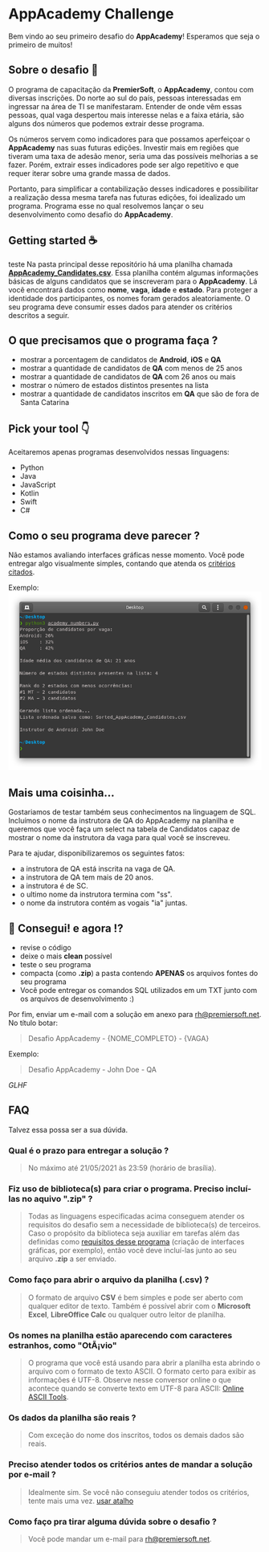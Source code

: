 # AppAcademy Challenge

Bem vindo ao seu primeiro desafio do **AppAcademy**! Esperamos que seja o primeiro de muitos!

## Sobre o desafio 🎯

O programa de capacitação da **PremierSoft**, o **AppAcademy**, contou com diversas inscrições. Do norte ao sul do país, pessoas interessadas em ingressar na área de TI se manifestaram. Entender de onde vêm essas pessoas, qual vaga despertou mais interesse nelas e a faixa etária, são alguns dos números que podemos extrair desse programa.

Os números servem como indicadores para que possamos aperfeiçoar o **AppAcademy** nas suas futuras edições. Investir mais em regiões que tiveram uma taxa de adesão menor, seria uma das possíveis melhorias a se fazer. Porém, extrair esses indicadores pode ser algo repetitivo e que requer iterar sobre uma grande massa de dados.

Portanto, para simplificar a contabilização desses indicadores e possibilitar a realização dessa mesma tarefa nas futuras edições, foi idealizado um programa. Programa esse no qual resolvemos lançar o seu desenvolvimento como desafio do **AppAcademy**.

## Getting started ☕️

teste  Na pasta principal desse repositório há uma planilha chamada [**AppAcademy_Candidates.csv**](./AppAcademy_Candidates.csv). Essa planilha contém algumas informações básicas de alguns candidatos que se inscreveram para o **AppAcademy**. Lá você encontrará dados como **nome**, **vaga**, **idade** e **estado**. Para proteger a identidade dos participantes, os nomes foram gerados aleatoriamente. O seu programa deve consumir esses dados para atender os critérios descritos a seguir.

## O que precisamos que o programa faça ?

- mostrar a porcentagem de candidatos de **Android**, **iOS** e **QA**
- mostrar a quantidade de candidatos de **QA** com menos de 25 anos
- mostrar a quantidade de candidatos de **QA** com 26 anos ou mais
- mostrar o número de estados distintos presentes na lista
- mostrar a quantidade de candidatos inscritos em  **QA** que são de fora de Santa Catarina

## Pick your tool 👇

Aceitaremos apenas programas desenvolvidos nessas linguagens:
- Python
- Java
- JavaScript 
- Kotlin
- Swift
- C#

## Como o seu programa deve parecer ?

Não estamos avaliando interfaces gráficas nesse momento. Você pode entregar algo visualmente simples, contando que atenda os [critérios citados](#o-que-precisamos-que-o-programa-faça-).

Exemplo:
![alt text](__assets/py_academy_numbers.png)


## Mais uma coisinha...

Gostariamos de testar também seus conhecimentos na linguagem de SQL. Incluímos o nome da instrutora de QA do AppAcademy na planilha e queremos que você faça um select na tabela de Candidatos capaz de mostrar o nome da instrutora da vaga para qual você se inscreveu.

Para te ajudar, disponibilizaremos os seguintes fatos:

- a instrutora de QA está inscrita na vaga de QA.
- a instrutora de QA tem mais de 20 anos.
- a instrutora é de SC.
- o ultimo nome da instrutora termina com "ss".
- o nome da instrutora contém as vogais "ia" juntas.

## 🎉 Consegui! e agora !?

- revise o código
- deixe o mais **clean** possível
- teste o seu programa
- compacta (como **.zip**) a pasta contendo **APENAS** os arquivos fontes do seu programa
- Você pode entregar os comandos SQL utilizados em um TXT junto com os arquivos de desenvolvimento :)

Por fim, enviar um e-mail com a solução em anexo para [rh@premiersoft.net](mailto:rh@premiersoft.net). No título botar:
> Desafio AppAcademy - {NOME_COMPLETO} - {VAGA}

Exemplo:
> Desafio AppAcademy - John Doe - QA

*GLHF*

## FAQ

Talvez essa possa ser a sua dúvida.

### Qual é o prazo para entregar a solução ?
> No máximo até 21/05/2021 às 23:59 (horário de brasília).

### Fiz uso de biblioteca(s) para criar o programa. Preciso incluí-las no aquivo ".zip" ?
> Todas as linguagens especificadas acima conseguem atender os requisitos do desafio sem a necessidade de biblioteca(s) de terceiros. Caso o propósito da biblioteca seja auxiliar em tarefas além das definidas como [requisitos desse programa](#o-que-precisamos-que-o-programa-faça-) (criação de interfaces gráficas, por exemplo), então você deve incluí-las junto ao seu arquivo **.zip** a ser enviado.

### Como faço para abrir o arquivo da planilha (.csv) ?
> O formato de arquivo **CSV** é bem simples e pode ser aberto com qualquer editor de texto. Também é possível abrir com o **Microsoft Excel**, **LibreOffice Calc** ou qualquer outro leitor de planilha.

### Os nomes na planilha estão aparecendo com caracteres estranhos, como "OtÃ¡vio"
> O programa que você está usando para abrir a planilha esta abrindo o arquivo com o formato de texto ASCII. O formato certo para exibir as informações é UTF-8. Observe nesse conversor online o que acontece quando se converte texto em UTF-8 para ASCII: [Online ASCII Tools](https://onlineasciitools.com/convert-utf8-to-ascii?input=Ot%C3%A1vio).

### Os dados da planilha são reais ?
> Com exceção do nome dos inscritos, todos os demais dados são reais.

### Preciso atender todos os critérios antes de mandar a solução por e-mail ?
> Idealmente sim. Se você não conseguiu atender todos os critérios, tente mais uma vez. [usar atalho](#getting-started-%EF%B8%8F)

### Como faço pra tirar alguma dúvida sobre o desafio ?
> Você pode mandar um e-mail para [rh@premiersoft.net](mailto:rh@premiersoft.net).
